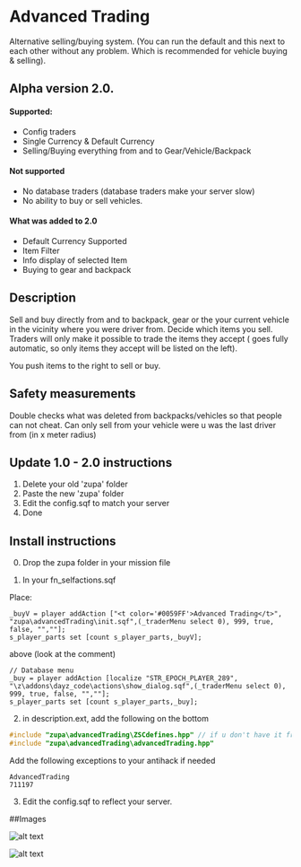 # Advanced Trading

Alternative selling/buying system. (You can run the default and this next to each other without any problem. Which is recommended for vehicle buying & selling).

## Alpha version 2.0.

#### Supported:

* Config traders
* Single Currency & Default Currency
* Selling/Buying everything from and to Gear/Vehicle/Backpack

#### Not supported

* No database traders (database traders make your server slow)
* No ability to buy or sell vehicles.

#### What was added to 2.0

* Default Currency Supported
* Item Filter
* Info display of selected Item
* Buying to gear and backpack

## Description

Sell and buy directly from and to backpack, gear or the your current vehicle in the vicinity where you were driver from. Decide which items you sell. Traders will only make it possible to trade the items they accept ( goes fully automatic, so only items they accept will be listed on the left).

You push items to the right to sell or buy.

## Safety measurements

Double checks what was deleted from backpacks/vehicles so that people can not cheat.
Can only sell from your vehicle were u was the last driver from (in x meter radius)

## Update 1.0 - 2.0 instructions

1. Delete your old 'zupa' folder
2. Paste the new 'zupa' folder
3. Edit the config.sqf to match your server
4. Done

## Install instructions

0. Drop the zupa folder in your mission file

1. In your fn_selfactions.sqf

Place:

```sqf
_buyV = player addAction ["<t color='#0059FF'>Advanced Trading</t>", "zupa\advancedTrading\init.sqf",(_traderMenu select 0), 999, true, false, "",""];
s_player_parts set [count s_player_parts,_buyV];
```

above (look at the comment)

```sqf
// Database menu
_buy = player addAction [localize "STR_EPOCH_PLAYER_289", "\z\addons\dayz_code\actions\show_dialog.sqf",(_traderMenu select 0), 999, true, false, "",""];
s_player_parts set [count s_player_parts,_buy];
```

2. in description.ext, add the following on the bottom

```C++
#include "zupa\advancedTrading\ZSCdefines.hpp" // if u don't have it from ZSC
#include "zupa\advancedTrading\advancedTrading.hpp"
```

Add the following exceptions to your antihack if needed

```
AdvancedTrading
711197
```

3. Edit the config.sqf to reflect your server.

##Images

![alt text](http://i.imgur.com/dH1V6hH.jpg "Screenshot 1")

![alt text](http://i.imgur.com/5xa90aA.jpg "Screenshot 2")
